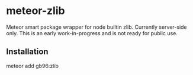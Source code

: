meteor-zlib
===========

Meteor smart package wrapper for node builtin zlib.
Currently server-side only.
This is an early work-in-progress and is not ready for public use.

Installation
------------
meteor add gb96:zlib

